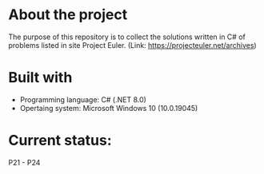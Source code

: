 # About the project
The purpose of this repository is to collect the solutions written in C# of problems listed in site Project Euler. (Link: https://projecteuler.net/archives)


# Built with
- Programming language: C# (.NET 8.0)
- Opertaing system: Microsoft Windows 10 (10.0.19045)


# Current status:
P21 - P24

